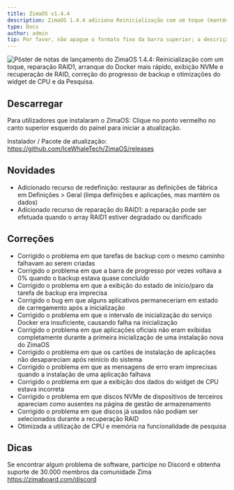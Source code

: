 ```yaml
---
title: ZimaOS v1.4.4
description: ZimaOS 1.4.4 adiciona Reinicialização com um toque (mantém dados), reparação RAID1, arranque do Docker mais rápido, correções de recuperação de NVMe e RAID, correção do progresso de backup e melhorias no widget de CPU e na Pesquisa.
type: Docs
author: admin
tip: Por favor, não apague o formato fixo da barra superior; a descrição é a descrição do artigo, e se não for preenchido, será utilizada a primeira frase do conteúdo
---
```

![Pôster de notas de lançamento do ZimaOS 1.4.4: Reinicialização com um toque, reparação RAID1, arranque do Docker mais rápido, exibição NVMe e recuperação de RAID, correção do progresso de backup e otimizações do widget de CPU e da Pesquisa.](https://manage.icewhale.io/api/static/docs/1757487897242_zimaos-1.4.4-update.png)
## Descarregar
Para utilizadores que instalaram o ZimaOS:
Clique no ponto vermelho no canto superior esquerdo do painel para iniciar a atualização.

Instalador / Pacote de atualização:
https://github.com/IceWhaleTech/ZimaOS/releases


## Novidades
- Adicionado recurso de redefinição: restaurar as definições de fábrica em Definições > Geral (limpa definições e aplicações, mas mantém os dados)
- Adicionado recurso de reparação do RAID1: a reparação pode ser efetuada quando o array RAID1 estiver degradado ou danificado
## Correções
- Corrigido o problema em que tarefas de backup com o mesmo caminho falhavam ao serem criadas
- Corrigido o problema em que a barra de progresso por vezes voltava a 0% quando o backup estava quase concluído
- Corrigido o problema em que a exibição do estado de início/paro da tarefa de backup era imprecisa
- Corrigido o bug em que alguns aplicativos permaneceriam em estado de carregamento após a inicialização
- Corrigido o problema em que o intervalo de inicialização do serviço Docker era insuficiente, causando falha na inicialização
- Corrigido o problema em que aplicações oficiais não eram exibidas completamente durante a primeira inicialização de uma instalação nova do ZimaOS
- Corrigido o problema em que os cartões de instalação de aplicações não desapareciam após reinício do sistema
- Corrigido o problema em que as mensagens de erro eram imprecisas quando a instalação de uma aplicação falhava
- Corrigido o problema em que a exibição dos dados do widget de CPU estava incorreta
- Corrigido o problema em que discos NVMe de dispositivos de terceiros apareciam como ausentes na página de gestão de armazenamento
- Corrigido o problema em que discos já usados não podiam ser selecionados durante a recuperação RAID
- Otimizada a utilização de CPU e memória na funcionalidade de pesquisa
  
## Dicas
Se encontrar algum problema de software, participe no Discord e obtenha suporte de 30.000 membros da comunidade Zima
https://zimaboard.com/discord